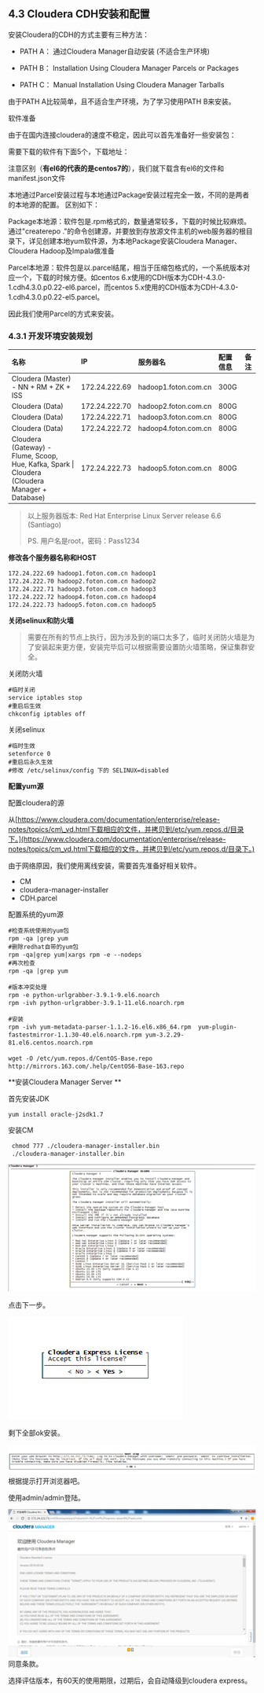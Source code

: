 ## 4.3 Cloudera CDH安装和配置

安装Cloudera的CDH的方式主要有三种方法：

* PATH A： 通过Cloudera Manager自动安装 \(不适合生产环境\)

* PATH B： Installation Using Cloudera Manager Parcels or Packages

* PATH C： Manual Installation Using Cloudera Manager Tarballs

由于PATH A比较简单，且不适合生产环境，为了学习使用PATH B来安装。

软件准备

由于在国内连接cloudera的速度不稳定，因此可以首先准备好一些安装包：

需要下载的软件有下面5个，下载地址：

注意区别（**有el6的代表的是centos7的**），我们就下载含有el6的文件和manifest.json文件

本地通过Parcel安装过程与本地通过Package安装过程完全一致，不同的是两者的本地源的配置。 区别如下：

Package本地源：软件包是.rpm格式的，数量通常较多，下载的时候比较麻烦。通过"createrepo ."的命令创建源，并要放到存放源文件主机的web服务器的根目录下，详见创建本地yum软件源，为本地Package安装Cloudera Manager、Cloudera Hadoop及Impala做准备

Parcel本地源：软件包是以.parcel结尾，相当于压缩包格式的，一个系统版本对应一个，下载的时候方便。如centos 6.x使用的CDH版本为CDH-4.3.0-1.cdh4.3.0.p0.22-el6.parcel，而centos 5.x使用的CDH版本为CDH-4.3.0-1.cdh4.3.0.p0.22-el5.parcel。

因此我们使用Parcel的方式来安装。

### 4.3.1 开发环境安装规划

| 名称 | IP | 服务器名 | 配置信息 | 备注 |
| :--- | :--- | :--- | :--- | :--- |
| Cloudera \(Master\) - NN + RM + ZK + ISS | 172.24.222.69 | hadoop1.foton.com.cn | 300G |  |
| Cloudera \(Data\) | 172.24.222.70 | hadoop2.foton.com.cn | 800G |  |
| Cloudera \(Data\) | 172.24.222.71 | hadoop3.foton.com.cn | 800G |  |
| Cloudera \(Data\) | 172.24.222.72 | hadoop4.foton.com.cn | 800G |  |
| Cloudera \(Gateway\) - Flume, Scoop, Hue, Kafka, Spark   \| Cloudera \(Cloudera Manager + Database\) | 172.24.222.73 | hadoop5.foton.com.cn | 800G |  |

> 以上服务器版本: Red Hat Enterprise Linux Server release 6.6 \(Santiago\)
>
> PS. 用户名是root，密码：Pass1234

**修改各个服务器名称和HOST**

```
172.24.222.69 hadoop1.foton.com.cn hadoop1
172.24.222.70 hadoop2.foton.com.cn hadoop2
172.24.222.71 hadoop3.foton.com.cn hadoop3
172.24.222.72 hadoop4.foton.com.cn hadoop4
172.24.222.73 hadoop5.foton.com.cn hadoop5
```

**关闭selinux和防火墙**

> 需要在所有的节点上执行，因为涉及到的端口太多了，临时关闭防火墙是为了安装起来更方便，安装完毕后可以根据需要设置防火墙策略，保证集群安全。

关闭防火墙

```
#临时关闭
service iptables stop 
#重启后生效 
chkconfig iptables off
```

关闭selinux

```
#临时生效
setenforce 0
#重启后永久生效
#修改 /etc/selinux/config 下的 SELINUX=disabled
```

**配置yum源**

配置cloudera的源

从[https://www.cloudera.com/documentation/enterprise/release-notes/topics/cm\_vd.html下载相应的文件，并拷贝到/etc/yum.repos.d/目录下。](https://www.cloudera.com/documentation/enterprise/release-notes/topics/cm_vd.html下载相应的文件，并拷贝到/etc/yum.repos.d/目录下。)

由于网络原因，我们使用离线安装，需要首先准备好相关软件。

* CM
* cloudera-manager-installer
* CDH.parcel

配置系统的yum源

```
#检查系统使用的yum包
rpm -qa |grep yum
#删除redhat自带的yum包
rpm -qa|grep yum|xargs rpm -e --nodeps
#再次检查
rpm -qa |grep yum

#版本冲突处理
rpm -e python-urlgrabber-3.9.1-9.el6.noarch
rpm -ivh python-urlgrabber-3.9.1-11.el6.noarch.rpm

#安装
rpm -ivh yum-metadata-parser-1.1.2-16.el6.x86_64.rpm  yum-plugin-fastestmirror-1.1.30-40.el6.noarch.rpm yum-3.2.29-81.el6.centos.noarch.rpm

wget -O /etc/yum.repos.d/CentOS-Base.repo http://mirrors.163.com/.help/CentOS6-Base-163.repo
```

**安装Cloudera Manager Server **

首先安装JDK

```
yum install oracle-j2sdk1.7
```

安装CM

```
 chmod 777 ./cloudera-manager-installer.bin
 ./cloudera-manager-installer.bin
```

![](/assets/4.3_1.png)

点击下一步。

![](/assets/4.3_2.png)

剩下全部ok安装。

![](/assets/4.3_4.png)根据提示打开浏览器吧。

使用admin/admin登陆。

![](/assets/4.3_7.png)同意条款。

选择评估版本，有60天的使用期限，过期后，会自动降级到cloudera express。



